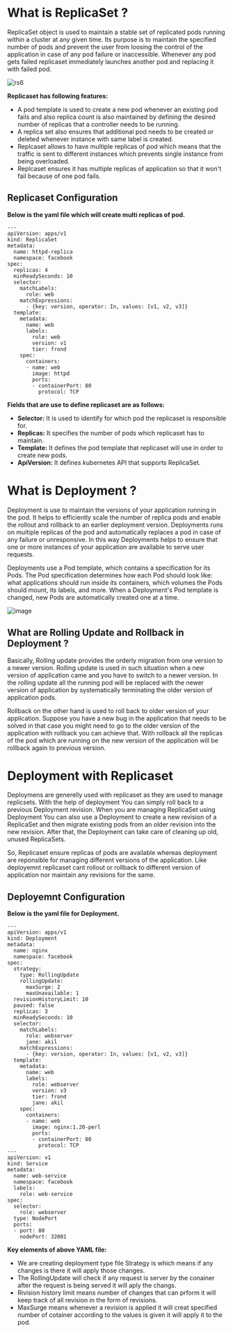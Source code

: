 # What is ReplicaSet ?

ReplicaSet object is used to maintain a stable set of replicated pods running within a cluster at any given time. Its purpose is to maintain the specified number of pods and prevent the user from loosing the control of the application in case of any pod failure or inaccessible. Whenever any pod gets failed replicaset immediately launches another pod and replacing it with failed pod.

![rs6](https://user-images.githubusercontent.com/69069614/197348646-c191b79d-9e02-43c8-beab-4b33b6b8566e.png)

**Replicaset has following features:**
- A pod template is used to create a new pod whenever an existing pod fails and also replica count is also maintained by defining the desired number of replicas that a controller needs to be running.
- A replica set also ensures that additional pod needs to be created or deleted whenever instance with same label is created.
- Replcaset allows to have multiple replicas of pod which means that the traffic is sent to different instances which prevents single instance from being overloaded.
- Replcaset ensures it has multiple replicas of application so that it won't fail because of one pod fails.

## Replicaset Configuration

**Below is the yaml file which will create multi replicas of pod.**

```
---
apiVersion: apps/v1
kind: ReplicaSet
metadata:
  name: httpd-replica
  namespace: facebook
spec:
  replicas: 4
  minReadySeconds: 10
  selector:
    matchLabels:
      role: web
    matchExpressions:
      - {key: version, operator: In, values: [v1, v2, v3]}
  template:
    metadata:
      name: web
      labels:
        role: web
        version: v1
        tier: frond
    spec:
      containers:
      - name: web
        image: httpd
        ports:
        - containerPort: 80
          protocol: TCP
```

**Fields that are use to define replicaset are as follows:**

- **Selector:** It is used to identify for which pod the replicaset is responsible for.
- **Replicas:** It specifies the number of pods which replicaset has to maintain.
- **Template:** It defines the pod template that replicaset will use in order to create new pods.
- **ApiVersion:** It defines kubernetes API that supports ReplicaSet.

# What is Deployment ?
Deployment is use to maintain the versions of your application running in the pod. It helps to efficiently scale the number of replica pods and enable the rollout and rollback to an earlier deployment version. Deployments runs on multiple replicas of the pod and automatically replaces a pod in case of any failure or unresponsive. In this way Deployments helps to ensure that one or more instances of your application are available to serve user requests. 

Deployments use a Pod template, which contains a specification for its Pods. The Pod specification determines how each Pod should look like: what applications should run inside its containers, which volumes the Pods should mount, its labels, and more. When a Deployment's Pod template is changed, new Pods are automatically created one at a time.

![image](https://user-images.githubusercontent.com/69069614/197216181-fb953a23-60f9-4131-8392-2c7818fb6134.png)

## What are Rolling Update and Rollback in Deployment ?

Basically, Rolling update provides the orderly migration from one version to a newer version. Rolling update is used in such situation when a new version of application came and you have to switch to a newer version. In the rolling update all the running pod will be replaced with the newer version of application by systematically terminating the older version of application pods.

Rollback on the other hand is used to roll back to older version of your application. Suppose you have a new bug in the application that needs to be solved in that case you might need to go to the older version of the application with rollback you can achieve that. With rollback all the replicas of the pod which are running on the new version of the application will be rollback again to previous version.

# Deployment with Replicaset

Deploymens are generelly used with replicaset as they are used to manage replicsets. With the help of deployment You can simply roll back to a previous Deployment revision. When you are managing ReplicaSet using Deployment You can also use a Deployment to create a new revision of a ReplicaSet and then migrate existing pods from an older revision into the new revision. After that, the Deployment can take care of cleaning up old, unused ReplicaSets.

So, Replicaset ensure replicas of pods are available whereas deployment are reponsible for managing different versions of the application. Like deployemnt replicaset cant rollout or rollback to different version of application nor maintain any revisions for the same.

## Deployemnt Configuration

**Below is the yaml file for Deployment.**

```
---
apiVersion: apps/v1
kind: Deployment
metadata:
  name: nginx
  namespace: facebook
spec:
  strategy:
    type: RollingUpdate
    rollingUpdate:
      maxSurge: 2
      maxUnavailable: 1
  revisionHistoryLimit: 10
  paused: false
  replicas: 3
  minReadySeconds: 10
  selector:
    matchLabels:
      role: webserver
      jane: akil
    matchExpressions:
      - {key: version, operator: In, values: [v1, v2, v3]}
  template:
    metadata:
      name: web
      labels:
        role: webserver
        version: v3
        tier: frond
        jane: akil
    spec:
      containers:
      - name: web
        image: nginx:1.20-perl
        ports:
        - containerPort: 80
          protocol: TCP
---
apiVersion: v1
kind: Service
metadata:
  name: web-service
  namespace: facebook
  labels:
    role: web-service
spec:
  selector:
    role: webserver
  type: NodePort
  ports:
  - port: 80
    nodePort: 32001
```

**Key elements of above YAML file:**

- We are creating deployment type file Strategy is which means if any changes is there it will apply those changes.
- The RollingUpdate will check if any request is server by the conainer after the request is being served it will aply the changs.
- Rivision history limit means number of changes that can prform it will keep track of all revision in the form of revisions.
- MaxSurge means whenever a revision is applied it will creat specified number of cotainer according to the values is given it will apply it to the pod.

